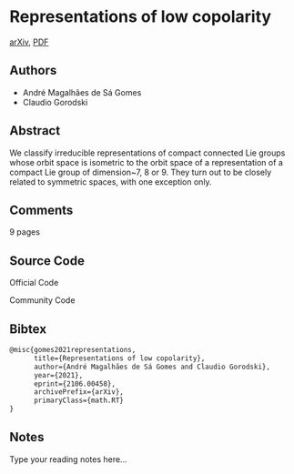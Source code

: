 
# Representations of low copolarity

[arXiv](https://arxiv.org/abs/2106.0458), [PDF](https://arxiv.org/pdf/2106.0458.pdf)

## Authors

- André Magalhães de Sá Gomes
- Claudio Gorodski

## Abstract

We classify irreducible representations of compact connected Lie groups whose orbit space is isometric to the orbit space of a representation of a compact Lie group of dimension~$7$, $8$ or $9$. They turn out to be closely related to symmetric spaces, with one exception only.

## Comments

9 pages

## Source Code

Official Code



Community Code



## Bibtex

```tex
@misc{gomes2021representations,
      title={Representations of low copolarity}, 
      author={André Magalhães de Sá Gomes and Claudio Gorodski},
      year={2021},
      eprint={2106.00458},
      archivePrefix={arXiv},
      primaryClass={math.RT}
}
```

## Notes

Type your reading notes here...


